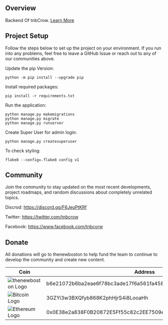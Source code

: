## Overview

Backend Of tnbCrow. [Learn More](about.md)

## Project Setup

Follow the steps below to set up the project on your environment. If you run into any problems, feel free to leave a GitHub Issue or reach out to any of our communities above.

Update the pip Version:
```shell
python -m pip install --upgrade pip
```

Install required packages:
```shell
pip install -r requirements.txt
```

Run the application:
```shell
python manage.py makemigrations
python manage.py migrate
python manage.py runserver
```

Create Super User for admin login:
```shell
python manage.py createsuperuser
```

To check styling:
```shell
flake8 --config=.flake8 config v1
```

## Community
Join the community to stay updated on the most recent developments, project roadmaps, and random discussions about completely unrelated topics.

Discrod: https://discord.gg/F6JeuPtKRf

Twitter: https://twitter.com/tnbcrow

Facebook: https://www.facebook.com/tnbcorw

## Donate

All donations will go to thenewboston to help fund the team to continue to develop the community and create new content.

| Coin | Address |
|-|-|
| ![thenewboston Logo](https://github.com/thenewboston-developers/Website/raw/development/src/assets/images/thenewboston.png) | b6e21072b6ba2eae6f78bc3ade17f6a561fa4582d5494a5120617f2027d38797 |
| ![Bitcoin Logo](https://github.com/thenewboston-developers/Website/raw/development/src/assets/images/bitcoin.png) | 3GZYi3w3BXQfyb868K2phHjrS4i8LooaHh |
| ![Ethereum Logo](https://github.com/thenewboston-developers/Website/raw/development/src/assets/images/ethereum.png) | 0x0E38e2a838F0B20872E5Ff55c82c2EE7509e6d4A |
